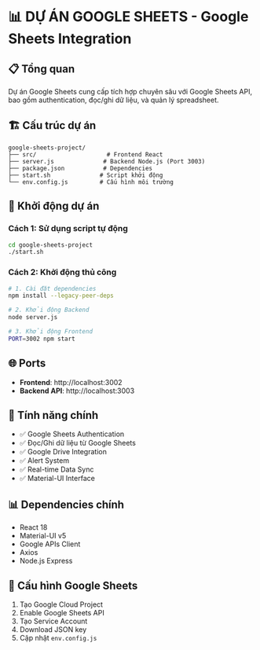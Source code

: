 # 📊 DỰ ÁN GOOGLE SHEETS - Google Sheets Integration

## 📋 Tổng quan

Dự án Google Sheets cung cấp tích hợp chuyên sâu với Google Sheets API, bao gồm authentication, đọc/ghi dữ liệu, và quản lý spreadsheet.

## 🏗️ Cấu trúc dự án

```
google-sheets-project/
├── src/                    # Frontend React
├── server.js              # Backend Node.js (Port 3003)
├── package.json           # Dependencies
├── start.sh              # Script khởi động
└── env.config.js         # Cấu hình môi trường
```

## 🚀 Khởi động dự án

### Cách 1: Sử dụng script tự động

```bash
cd google-sheets-project
./start.sh
```

### Cách 2: Khởi động thủ công

```bash
# 1. Cài đặt dependencies
npm install --legacy-peer-deps

# 2. Khởi động Backend
node server.js

# 3. Khởi động Frontend
PORT=3002 npm start
```

## 🌐 Ports

- **Frontend**: http://localhost:3002
- **Backend API**: http://localhost:3003

## 🔧 Tính năng chính

- ✅ Google Sheets Authentication
- ✅ Đọc/Ghi dữ liệu từ Google Sheets
- ✅ Google Drive Integration
- ✅ Alert System
- ✅ Real-time Data Sync
- ✅ Material-UI Interface

## 📊 Dependencies chính

- React 18
- Material-UI v5
- Google APIs Client
- Axios
- Node.js Express

## 🔑 Cấu hình Google Sheets

1. Tạo Google Cloud Project
2. Enable Google Sheets API
3. Tạo Service Account
4. Download JSON key
5. Cập nhật `env.config.js`
